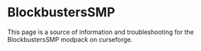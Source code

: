 # BlockbustersSMP
This page is a source of information and troubleshooting for the BlockbustersSMP modpack on curseforge. 
